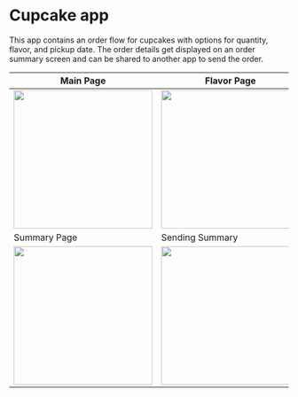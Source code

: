 Cupcake app
=================================

This app contains an order flow for cupcakes with options for quantity, flavor, and pickup date.
The order details get displayed on an order summary screen and can be shared to another app to
send the order.


| Main Page | Flavor Page | Date Page |
| ----------- | ----------- | ----------- | 
| <img src="https://github.com/onderpolatdemir/CupcakeOrderProject/assets/114577591/b4d6e2f0-ca1c-472c-9097-86ecce694fa6" width="250"  /> | <img src="https://github.com/onderpolatdemir/CupcakeOrderProject/assets/114577591/c2487789-5870-4916-a9dc-ea5a713829f8" width="250"  /> | <img src="https://github.com/onderpolatdemir/CupcakeOrderProject/assets/114577591/bb7cb218-4b05-4646-b0d2-dde650380a34" width="250"  /> |
|  Summary Page |     Sending Summary |
| <img src="https://github.com/onderpolatdemir/CupcakeOrderProject/assets/114577591/3282b41e-ba57-46c9-9cb6-d7d82d65aa6f" width="250"  /> | <img src="https://github.com/onderpolatdemir/CupcakeOrderProject/assets/114577591/fbf76f5f-6990-4a71-9012-8daeaaececec" width="250"  /> |

